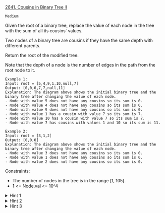 [2641. Cousins in Binary Tree II](https://leetcode.com/problems/cousins-in-binary-tree-ii/description/)

`Medium`

Given the root of a binary tree, replace the value of each node in the tree with the sum of all its cousins' values.

Two nodes of a binary tree are cousins if they have the same depth with different parents.

Return the root of the modified tree.

Note that the depth of a node is the number of edges in the path from the root node to it.

```
Example 1:
Input: root = [5,4,9,1,10,null,7]
Output: [0,0,0,7,7,null,11]
Explanation: The diagram above shows the initial binary tree and the binary tree after changing the value of each node.
- Node with value 5 does not have any cousins so its sum is 0.
- Node with value 4 does not have any cousins so its sum is 0.
- Node with value 9 does not have any cousins so its sum is 0.
- Node with value 1 has a cousin with value 7 so its sum is 7.
- Node with value 10 has a cousin with value 7 so its sum is 7.
- Node with value 7 has cousins with values 1 and 10 so its sum is 11.

Example 2:
Input: root = [3,1,2]
Output: [0,0,0]
Explanation: The diagram above shows the initial binary tree and the binary tree after changing the value of each node.
- Node with value 3 does not have any cousins so its sum is 0.
- Node with value 1 does not have any cousins so its sum is 0.
- Node with value 2 does not have any cousins so its sum is 0.
``` 

Constraints:

- The number of nodes in the tree is in the range [1, 105].
- 1 <= Node.val <= 10^4

<details>
<summary>Hint 1</summary>

Use DFS two times.

</details>

<details>
<summary>Hint 2</summary>

For the first time, find the sum of values of all the levels of the binary tree.

</details>

<details>
<summary>Hint 3</summary>

For the second time, update the value of the node with the sum of the values of the current level - sibling node’s values.

</details>